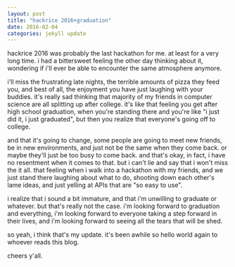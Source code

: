 ```yaml
---
layout: post
title: "hackrice 2016+graduation" 
date: 2016-02-04
categories: jekyll update
---
```


hackrice 2016 was probably the last hackathon for me. at least for a very long time. i had a bittersweet feeling the other day thinking about it, wondering if i'll ever be able to encounter the same atmosphere anymore.

i'll miss the frustrating late nights, the terrible amounts of pizza they feed you, and best of all, the enjoyment you have just laughing with your buddies. it's really sad thinking that majority of my friends in computer science are all splitting up after college. it's like that feeling you get after high school graduation, when you're standing there and you're like "i just did it, i just graduated", but then you realize that everyone's going off to college.

and that it's going to change, some people are going to meet new friends, be in new environments, and just not be the same when they come back. or maybe they'll just be too busy to come back. and that's okay, in fact, i have no resentment when it comes to that. but i can't lie and say that i won't miss the it all. that feeling when i walk into a hackathon with my friends, and we just stand there laughing about what to do, shooting down each other's lame ideas, and just yelling at APIs that are "so easy to use". 

i realize that i sound a bit immature, and that i'm unwilling to graduate or whatever. but that's really not the case. i'm looking forward to graduation and everything, i'm looking forward to everyone taking a step forward in their lives, and i'm looking forward to seeing all the tears that will be shed.

 
so yeah, i think that's my update. it's been awhile so hello world again to whoever reads this blog. 

cheers y'all.
